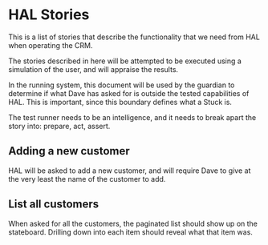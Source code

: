 # HAL Stories

This is a list of stories that describe the functionality that we need from HAL when operating the CRM.

The stories described in here will be attempted to be executed using a simulation of the user, and will appraise the results.

In the running system, this document will be used by the guardian to determine if what Dave has asked for is outside the tested capabilities of HAL.
This is important, since this boundary defines what a Stuck is.

The test runner needs to be an intelligence, and it needs to break apart the story into: prepare, act, assert.

## Adding a new customer

HAL will be asked to add a new customer, and will require Dave to give at the very least the name of the customer to add.

## List all customers

When asked for all the customers, the paginated list should show up on the stateboard.  Drilling down into each item should reveal what that item was.
